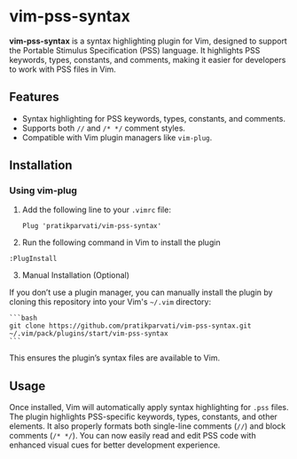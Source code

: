 # vim-pss-syntax

**vim-pss-syntax** is a syntax highlighting plugin for Vim, designed to support the Portable Stimulus Specification (PSS) language. It highlights PSS keywords, types, constants, and comments, making it easier for developers to work with PSS files in Vim.

## Features

- Syntax highlighting for PSS keywords, types, constants, and comments.
- Supports both `//` and `/* */` comment styles.
- Compatible with Vim plugin managers like `vim-plug`.

## Installation

### Using vim-plug

1. Add the following line to your `.vimrc` file:

   ```vim
   Plug 'pratikparvati/vim-pss-syntax'
   ```
2.	Run the following command in Vim to install the plugin
   
   ```vim
   :PlugInstall
   ```
3. Manual Installation (Optional)

If you don’t use a plugin manager, you can manually install the plugin by cloning this repository into your Vim's `~/.vim` directory:

    ```bash
    git clone https://github.com/pratikparvati/vim-pss-syntax.git ~/.vim/pack/plugins/start/vim-pss-syntax
    ```
This ensures the plugin’s syntax files are available to Vim.

## Usage

Once installed, Vim will automatically apply syntax highlighting for `.pss` files. The plugin highlights PSS-specific keywords, types, constants, and other elements. It also properly formats both single-line comments (`//`) and block comments (`/* */`). You can now easily read and edit PSS code with enhanced visual cues for better development experience.

